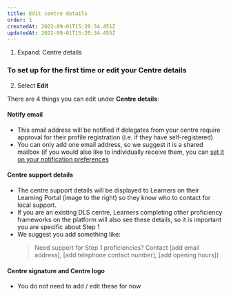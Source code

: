 ```yaml
---
title: Edit centre details
order: 1
createdAt: 2022-09-01T15:20:34.451Z
updatedAt: 2022-09-01T15:20:34.455Z
---
```

1. Expand: Centre details​

### To set up for the first time or edit your Centre details

2. Select **Edit** ​

There are 4 things you can edit under **Centre details**:​

#### Notify email​
- This email address will be notified if delegates from your centre require approval for their profile registration (i.e. if they have self-registered) 
- You can only add one email address, so we suggest it is a shared mailbox (if you would also like to individually receive them, you can [set it on your notification preferences](/user-guide/administrator/01-registration/managing-your-account/updating-notification-preferences)

#### Centre support details​
- The centre support details will be displayed to Learners on their Learning Portal (image to the right) so they know who to contact for local support. ​
- If you are an existing DLS centre, Learners completing other proficiency frameworks on the platform will also see these details, so it is important you are specific about Step 1​
- We suggest you add something like:​ 
    > Need support for Step 1 proficiencies? Contact [add email address], [add telephone contact number], [add opening hours])​

#### Centre signature and Centre logo​
- You do not need to add / edit these for now​
